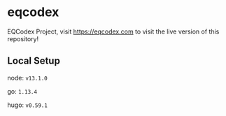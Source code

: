 # eqcodex
EQCodex Project, visit https://eqcodex.com to visit the live version of this repository!

## Local Setup


node: `v13.1.0`

go: `1.13.4`

hugo: `v0.59.1`